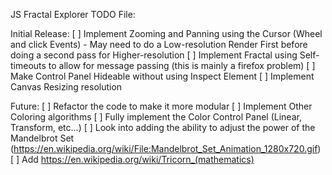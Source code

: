 JS Fractal Explorer TODO File:

Initial Release:
    [ ] Implement Zooming and Panning using the Cursor (Wheel and click Events)
        - May need to do a Low-resolution Render First before doing a second pass for Higher-resolution
    [ ] Implement Fractal using Self-timeouts to allow for message passing (this is mainly a firefox problem)
    [ ] Make Control Panel Hideable without using Inspect Element
    [ ] Implement Canvas Resizing resolution

Future:
    [ ] Refactor the code to make it more modular
    [ ] Implement Other Coloring algorithms
    [ ] Fully implement the Color Control Panel (Linear, Transform, etc...)
    [ ] Look into adding the ability to adjust the power of the Mandelbrot Set (https://en.wikipedia.org/wiki/File:Mandelbrot_Set_Animation_1280x720.gif)
    [ ] Add https://en.wikipedia.org/wiki/Tricorn_(mathematics)
